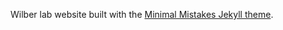 Wilber lab website built with the [Minimal Mistakes Jekyll theme](https://mmistakes.github.io/minimal-mistakes/).